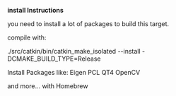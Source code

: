 **install Instructions**

you need to install a lot of packages to build this target.

compile with:

./src/catkin/bin/catkin_make_isolated --install -DCMAKE_BUILD_TYPE=Release

Install Packages like:
Eigen
PCL
QT4
OpenCV

and more...
with Homebrew
